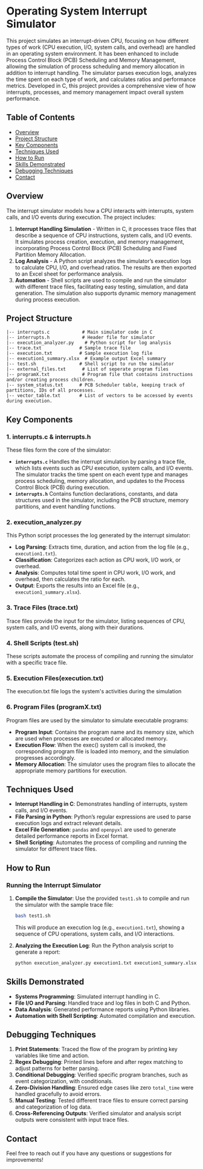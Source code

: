 # Operating System Interrupt Simulator

This project simulates an interrupt-driven CPU, focusing on how different types of work (CPU execution, I/O, system calls, and overhead) are handled in an operating system environment. It has been enhanced to include Process Control Block (PCB) Scheduling and Memory Management, allowing the simulation of process scheduling and memory allocation in addition to interrupt handling. The simulator parses execution logs, analyzes the time spent on each type of work, and calculates ratios and performance metrics. Developed in C, this project provides a comprehensive view of how interrupts, processes, and memory management impact overall system performance.

## Table of Contents
- [Overview](#overview)
- [Project Structure](#project-structure)
- [Key Components](#key-components)
- [Techniques Used](#techniques-used)
- [How to Run](#how-to-run)
- [Skills Demonstrated](#skills-demonstrated)
- [Debugging Techniques](#debugging-techniques)
- [Contact](#contact)

## Overview
The interrupt simulator models how a CPU interacts with interrupts, system calls, and I/O events during execution. The project includes:
1. **Interrupt Handling Simulation** - Written in C, it processes trace files that describe a sequence of CPU instructions, system calls, and I/O events. It simulates process creation, execution, and memory management, incorporating Process Control Block (PCB) Scheduling and Fixed Partition Memory Allocation.
2. **Log Analysis** - A Python script analyzes the simulator’s execution logs to calculate CPU, I/O, and overhead ratios. The results are then exported to an Excel sheet for performance analysis.
3. **Automation** - Shell scripts are used to compile and run the simulator with different trace files, facilitating easy testing, simulation, and data generation. The simulation also supports dynamic memory management during process execution.

## Project Structure

```
|-- interrupts.c            # Main simulator code in C
|-- interrupts.h            # Header file for simulator
|-- execution_analyzer.py    # Python script for log analysis
|-- trace.txt              # Sample trace file
|-- execution.txt          # Sample execution log file
|-- execution1_summary.xlsx  # Example output Excel summary
|-- test.sh                # Shell script to run the simulator
|-- external_files.txt      # List of seperate program files
|-- programX.txt            # Program file that contains instructions and/or creating process children.
|-- system_status.txt      # PCB Scheduler table, keeping track of partitions, IDs of all processes.
|-- vector_table.txt       # List of vectors to be accessed by events during execution.
```

## Key Components

### 1. **interrupts.c & interrupts.h**
These files form the core of the simulator:
- **`interrupts.c`** Handles the interrupt simulation by parsing a trace file, which lists events such as CPU execution, system calls, and I/O events. The simulator tracks the time spent on each event type and manages process scheduling, memory allocation, and updates to the Process Control Block (PCB) during execution.
- **`interrupts.h`** Contains function declarations, constants, and data structures used in the simulator, including the PCB structure, memory partitions, and event handling functions.

### 2. **execution_analyzer.py**
This Python script processes the log generated by the interrupt simulator:
- **Log Parsing**: Extracts time, duration, and action from the log file (e.g., `execution1.txt`).
- **Classification**: Categorizes each action as CPU work, I/O work, or overhead.
- **Analysis**: Computes total time spent in CPU work, I/O work, and overhead, then calculates the ratio for each.
- **Output**: Exports the results into an Excel file (e.g., `execution1_summary.xlsx`).

### 3. **Trace Files (trace.txt)**  
Trace files provide the input for the simulator, listing sequences of CPU, system calls, and I/O events, along with their durations.

### 4. **Shell Scripts (test.sh)**
These scripts automate the process of compiling and running the simulator with a specific trace file.

### 5. **Execution Files(execution.txt)**
The execution.txt file logs the system's activities during the simulation

### 6. **Program Files (programX.txt)**  
Program files are used by the simulator to simulate executable programs:

- **Program Input**: Contains the program name and its memory size, which are used when processes are executed or allocated memory.
- **Execution Flow**: When the exec() system call is invoked, the corresponding program file is loaded into memory, and the simulation progresses accordingly.
- **Memory Allocation**: The simulator uses the program files to allocate the appropriate memory partitions for execution.



## Techniques Used

- **Interrupt Handling in C**: Demonstrates handling of interrupts, system calls, and I/O events.
- **File Parsing in Python**: Python’s regular expressions are used to parse execution logs and extract relevant details.
- **Excel File Generation**: `pandas` and `openpyxl` are used to generate detailed performance reports in Excel format.
- **Shell Scripting**: Automates the process of compiling and running the simulator for different trace files.

## How to Run

### Running the Interrupt Simulator

1. **Compile the Simulator**:
   Use the provided `test1.sh` to compile and run the simulator with the sample trace file:
   ```bash
   bash test1.sh
   ```
   This will produce an execution log (e.g., `execution1.txt`), showing a sequence of CPU operations, system calls, and I/O interactions.

2. **Analyzing the Execution Log**:
   Run the Python analysis script to generate a report:
   ```bash
   python execution_analyzer.py execution1.txt execution1_summary.xlsx
   ```

## Skills Demonstrated

- **Systems Programming**: Simulated interrupt handling in C.
- **File I/O and Parsing**: Handled trace and log files in both C and Python.
- **Data Analysis**: Generated performance reports using Python libraries.
- **Automation with Shell Scripting**: Automated compilation and execution.

## Debugging Techniques

1. **Print Statements**: Traced the flow of the program by printing key variables like time and action.
2. **Regex Debugging**: Printed lines before and after regex matching to adjust patterns for better parsing.
3. **Conditional Debugging**: Verified specific program branches, such as event categorization, with conditionals.
4. **Zero-Division Handling**: Ensured edge cases like zero `total_time` were handled gracefully to avoid errors.
5. **Manual Testing**: Tested different trace files to ensure correct parsing and categorization of log data.
6. **Cross-Referencing Outputs**: Verified simulator and analysis script outputs were consistent with input trace files.

## Contact

Feel free to reach out if you have any questions or suggestions for improvements!
